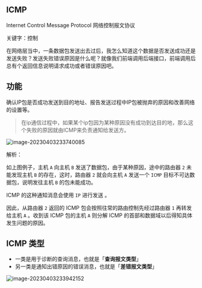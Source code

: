 

## ICMP

Internet Control Message Protocol 网络控制报文协议

关键字：控制

在网络层当中，一条数据包发送出去过后，我怎么知道这个数据是否发送成功还是发送失败？发送失败错误原因是什么呢？就像我们前端调用后端接口，前端调用后总有个返回信息说明请求成功或者错误原因吧。







## 功能

确认IP包是否成功发送到目的地址、报告发送过程中IP包被抛弃的原因和改善网络的设置等。

> 在ip通信过程中，如果某个ip包因为某种原因没有成功到达目的地，那么这个失败的原因就由ICMP来负责通知给发送方。



![image-20230403233740085](https://2290653824-github-io.oss-cn-hangzhou.aliyuncs.com/undefinedimage-20230403233740085.png)

解析：

如上图例子，主机 `A` 向主机 `B` 发送了数据包，由于某种原因，途中的路由器 `2` 未能发现主机 `B` 的存在，这时，路由器 `2` 就会向主机 `A` 发送一个 `ICMP` 目标不可达数据包，说明发往主机 `B` 的包未能成功。

ICMP 的这种通知消息会使用 `IP` 进行发送 。

因此，从路由器 `2` 返回的 ICMP 包会按照往常的路由控制先经过路由器 `1` 再转发给主机 `A` 。收到该 ICMP 包的主机 `A` 则分解 ICMP 的首部和数据域以后得知具体发生问题的原因。





## ICMP 类型

- 一类是用于诊断的查询消息，也就是「**查询报文类型**」
- 另一类是通知出错原因的错误消息，也就是「**差错报文类型**」

![image-20230403233942152](https://2290653824-github-io.oss-cn-hangzhou.aliyuncs.com/undefinedimage-20230403233942152.png)